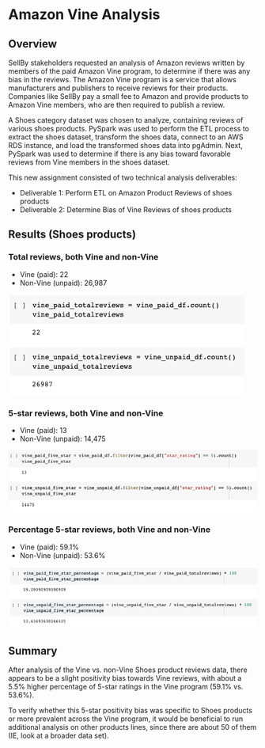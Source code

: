 # Amazon Vine Analysis

## Overview
SellBy stakeholders requested an analysis of Amazon reviews written by members of the paid Amazon Vine program, to determine if there was any bias in the reviews. The Amazon Vine program is a service that allows manufacturers and publishers to receive reviews for their products. Companies like SellBy pay a small fee to Amazon and provide products to Amazon Vine members, who are then required to publish a review.

A Shoes category dataset was chosen to analyze, containing reviews of various shoes products. PySpark was used to perform the ETL process to extract the shoes dataset, transform the shoes data, connect to an AWS RDS instance, and load the transformed shoes data into pgAdmin. Next, PySpark was used to determine if there is any bias toward favorable reviews from Vine members in the shoes dataset.

This new assignment consisted of two technical analysis deliverables:
- Deliverable 1: Perform ETL on Amazon Product Reviews of shoes products
- Deliverable 2: Determine Bias of Vine Reviews of shoes products

## Results (Shoes products)
### Total reviews, both Vine and non-Vine
- Vine (paid): 22 
- Non-Vine (unpaid): 26,987

![Total reviews, both Vine and non-Vine](Resources/total_reviews.png)

### 5-star reviews, both Vine and non-Vine
- Vine (paid): 13 
- Non-Vine (unpaid): 14,475

![5-star reviews, both Vine and non-Vine](Resources/fivestar_reviews.png)

### Percentage 5-star reviews, both Vine and non-Vine
- Vine (paid): 59.1% 
- Non-Vine (unpaid): 53.6%

![Percentage 5-star reviews, both Vine and non-Vine](Resources/fivestar_percentage_reviews.png)

## Summary
After analysis of the Vine vs. non-Vine Shoes product reviews data, there appears to be a slight positivity bias towards Vine reviews, with about a 5.5% higher percentage of 5-star ratings in the Vine program (59.1% vs. 53.6%).

To verify whether this 5-star positivity bias was specific to Shoes products or more prevalent across the Vine program, it would be beneficial to run additional analysis on other products lines, since there are about 50 of them (IE, look at a broader data set).

